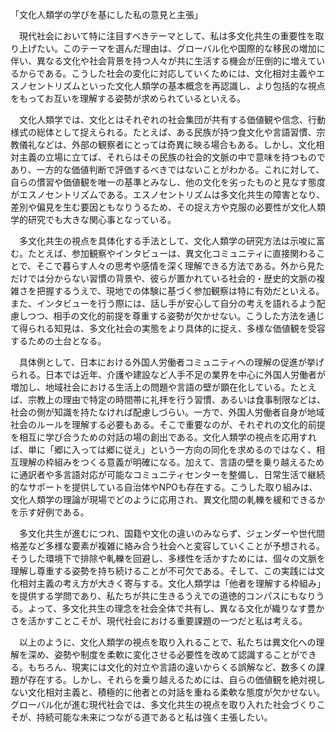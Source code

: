 「文化人類学の学びを基にした私の意見と主張」

　現代社会において特に注目すべきテーマとして、私は多文化共生の重要性を取り上げたい。このテーマを選んだ理由は、グローバル化や国際的な移民の増加に伴い、異なる文化や社会背景を持つ人々が共に生活する機会が圧倒的に増えているからである。こうした社会の変化に対応していくためには、文化相対主義やエスノセントリズムといった文化人類学の基本概念を再認識し、より包括的な視点をもってお互いを理解する姿勢が求められているといえる。

　文化人類学では、文化とはそれぞれの社会集団が共有する価値観や信念、行動様式の総体として捉えられる。たとえば、ある民族が持つ食文化や言語習慣、宗教儀礼などは、外部の観察者にとっては奇異に映る場合もある。しかし、文化相対主義の立場に立てば、それらはその民族の社会的文脈の中で意味を持つものであり、一方的な価値判断で評価するべきではないことがわかる。これに対して、自らの慣習や価値観を唯一の基準とみなし、他の文化を劣ったものと見なす態度がエスノセントリズムである。エスノセントリズムは多文化共生の障害となり、差別や偏見を生む要因ともなりうるため、その捉え方や克服の必要性が文化人類学的研究でも大きな関心事となっている。

　多文化共生の視点を具体化する手法として、文化人類学の研究方法は示唆に富む。たとえば、参加観察やインタビューは、異文化コミュニティに直接関わることで、そこで暮らす人々の思考や感情を深く理解できる方法である。外から見ただけでは分からない習慣の背景や、彼らが置かれている社会的・歴史的文脈の複雑さを把握するうえで、現地での体験に基づく参加観察は特に有効だといえる。また、インタビューを行う際には、話し手が安心して自分の考えを語れるよう配慮しつつ、相手の文化的前提を尊重する姿勢が欠かせない。こうした方法を通じて得られる知見は、多文化社会の実態をより具体的に捉え、多様な価値観を受容するための土台となる。

　具体例として、日本における外国人労働者コミュニティへの理解の促進が挙げられる。日本では近年、介護や建設など人手不足の業界を中心に外国人労働者が増加し、地域社会における生活上の問題や言語の壁が顕在化している。たとえば、宗教上の理由で特定の時間帯に礼拝を行う習慣、あるいは食事制限などは、社会の側が知識を持たなければ配慮しづらい。一方で、外国人労働者自身が地域社会のルールを理解する必要もある。そこで重要なのが、それぞれの文化的前提を相互に学び合うための対話の場の創出である。文化人類学の視点を応用すれば、単に「郷に入っては郷に従え」という一方向の同化を求めるのではなく、相互理解の枠組みをつくる意義が明確になる。加えて、言語の壁を乗り越えるために通訳者や多言語対応が可能なコミュニティセンターを整備し、日常生活で継続的なサポートを提供している自治体やNPOも存在する。こうした取り組みは、文化人類学の理論が現場でどのように応用され、異文化間の軋轢を緩和できるかを示す好例である。

　多文化共生が進むにつれ、国籍や文化の違いのみならず、ジェンダーや世代間格差など多様な要素が複雑に絡み合う社会へと変容していくことが予想される。そうした環境下で排除や軋轢を回避し、多様性を活かすためには、個々の文脈を理解し尊重する姿勢を持ち続けることが不可欠である。そして、この実践には文化相対主義の考え方が大きく寄与する。文化人類学は「他者を理解する枠組み」を提供する学問であり、私たちが共に生きるうえでの道徳的コンパスにもなりうる。よって、多文化共生の理念を社会全体で共有し、異なる文化が織りなす豊かさを活かすことこそが、現代社会における重要課題の一つだと私は考える。

　以上のように、文化人類学の視点を取り入れることで、私たちは異文化への理解を深め、姿勢や制度を柔軟に変化させる必要性を改めて認識することができる。もちろん、現実には文化的対立や言語の違いからくる誤解など、数多くの課題が存在する。しかし、それらを乗り越えるためには、自らの価値観を絶対視しない文化相対主義と、積極的に他者との対話を重ねる柔軟な態度が欠かせない。グローバル化が進む現代社会では、多文化共生の視点を取り入れた社会づくりこそが、持続可能な未来につながる道であると私は強く主張したい。